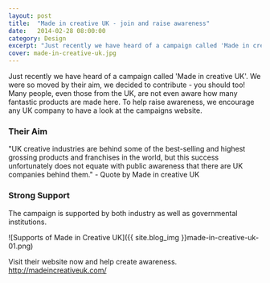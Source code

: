 ```yaml
---
layout: post
title:  "Made in creative UK - join and raise awareness"
date:   2014-02-28 08:00:00
category: Design
excerpt: "Just recently we have heard of a campaign called 'Made in creative UK'. We were so moved by their aim, we decided to contribute - you should too! Many people, even those from the UK, are not even aware how many fantastic products are made here."
cover: made-in-creative-uk.jpg
---
```


Just recently we have heard of a campaign called 'Made in creative UK'. We were so moved by their aim, we decided to contribute - you should too! Many people, even those from the UK, are not even aware how many fantastic products are made here. To help raise awareness, we encourage any UK company to have a look at the campaigns website.

### Their Aim

"UK creative industries are behind some of the best-selling and highest grossing products and franchises in the world, but this success unfortunately does not equate with public awareness that there are UK companies behind them." - Quote by Made in creative UK

### Strong Support

The campaign is supported by both industry as well as governmental institutions.

![Supports of Made in Creative UK]({{ site.blog_img }}made-in-creative-uk-01.png)

Visit their website now and help create awareness. http://madeincreativeuk.com/
